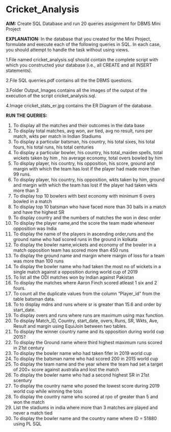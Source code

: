 # Cricket_Analysis
**AIM:** Create SQL Database and run 20 queries assignment for DBMS Mini Project

**EXPLANATION:**
In the database that you created for the Mini Project, formulate and execute each of the following queries in SQL. In each case, you should attempt to handle the task  without using views.

1.File named cricket_analysis.sql should contain the complete script with which you constructed your database (i.e., all CREATE and all INSERT statements).

2.File SQL querries.pdf contains all the the DBMS questions.

3.Folder Output_Images contains all the images of  the output of the execution of the script cricket_analysis.sql.

4.Image cricket_stats_er.jpg contains the ER Diagram of the database.

**RUN THE QUERIES:**
1. To display all the matches and their outcomes in the data base
2. To display total matches, avg won, avr tied, avg no result, runs per match, wkts per match in Indian Stadiums
3. To display a particular batsman, his country, his total sixes, his total fours, his total runs, his total centuries
4. To display a particular bowler, his country, his total_maiden spells, total wickets taken by him , his average economy, total overs bowled by him
5. To display player, his country, his opposition, his score, ground and margin with which the team has lost if the player had made more than 99 runs.
6. To display player, his country, his opposition, wkts taken by him, ground and margin with which the team has lost if the player had taken wkts more than 3
7. To display top 10 bowlers with best economy with minimum 6 overs bowled in a match
8. To display top 10 batsman who have faced more than 30 balls in a match and have the highest SR
9. To display country and the numbers of matches the won in desc order  
10. To display the player name,and the score the team made whenever opposition was India
11. To display the name of the players in ascending order,runs and the ground name who had scored runs in the ground in kolkata
12. To display the bowler name,wickets and economy of the bowler in a match opposition team has scored more than 450 runs
13. To display the ground name and margin where margin of loss for a team was more than 100 runs
14. To display the bowler name who had taken the most no of wickets in a single match against a opposition during world cup of 2019 
15. To list all the ODI matches won by Indian against Pakistan
16. To display the matches where Aaron Finch scored atleast 1 six and 2 fours.
17. To count all the duplicate values from the column “Player_id” from the table batsman data.
18. To to display mdns and runs where sr is greater than 15.6 and order by start_date.
19. To display overs and runs where runs are maximum using max function.
20. To display Match_ID, Country, start_date, overs, Runs, SR, Wkts, Ave, Result and margin using EquiJoin between two tables.
21. To display the winner country name and its opposition during world cup 2015?
22. To display the Ground name where third highest maximum runs scored in 21st century
23. To display the bowler name who had taken fifer in 2019 world cup
24. To display the batsman name who had scored 200 in 2015 world cup
25. To display the team name and the year where the team had set a target of 200+ score against australia and lost the match
26. To display the bowler name who had  a second highest SR in 21st scentury
27. To display the country name who posed the lowest score during 2019 world cup while winning the toss
28. To display the country name who scored at rpo of greater than 5 and won the match
29. List the stadiums in india where more than 3 matches are played and never a match tied 
30. To display the bowler name and the country name where ID = 51880 using PL SQL 
